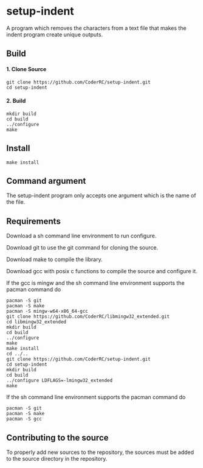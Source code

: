 # setup-indent
A program which removes the characters from a text file that makes the indent program create unique outputs.

## Build

#### 1. Clone Source
    git clone https://github.com/CoderRC/setup-indent.git
    cd setup-indent

#### 2. Build
    mkdir build
    cd build
    ../configure
    make

## Install
    make install

## Command argument

The setup-indent program only accepts one argument which is the name of the file.

## Requirements

Download a sh command line environment to run configure.

Download git to use the git command for cloning the source.

Download make to compile the library.

Download gcc with posix c functions to compile the source and configure it.

If the gcc is mingw and the sh command line environment supports the pacman command do

    pacman -S git
    pacman -S make
    pacman -S mingw-w64-x86_64-gcc
    git clone https://github.com/CoderRC/libmingw32_extended.git
    cd libmingw32_extended
    mkdir build
    cd build
    ../configure
    make
    make install
    cd ../..
    git clone https://github.com/CoderRC/setup-indent.git
    cd setup-indent
    mkdir build
    cd build
    ../configure LDFLAGS=-lmingw32_extended
    make

If the sh command line environment supports the pacman command do

    pacman -S git
    pacman -S make
    pacman -S gcc

## Contributing to the source

To properly add new sources to the repository, the sources must be added to the source directory in the repository.
